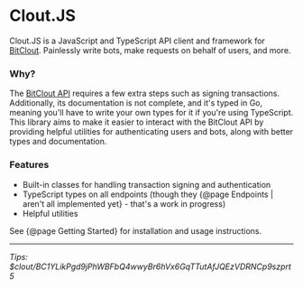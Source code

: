 # Clout.JS

Clout.JS is a JavaScript and TypeScript API client and framework for [BitClout](https://bitclout.com/). Painlessly write bots, make requests on behalf of users, and more.

### Why?

The [BitClout API](https://docs.bitclout.com/devs/backend-api#admin-transaction-endpoints) requires a few extra steps such as signing transactions. Additionally, its documentation is not complete, and it's typed in Go, meaning you'll have to write your own types for it if you're using TypeScript. This library aims to make it easier to interact with the BitClout API by providing helpful utilities for authenticating users and bots, along with better types and documentation.

### Features

- Built-in classes for handling transaction signing and authentication
- TypeScript types on all endpoints (though they {@page Endpoints | aren't all implemented yet} - that's a work in progress)
- Helpful utilities

See {@page Getting Started} for installation and usage instructions.

--- 

_Tips: $clout/BC1YLikPgd9jPhWBFbQ4wwyBr6hVx6GqTTutAfJQEzVDRNCp9szprt5_